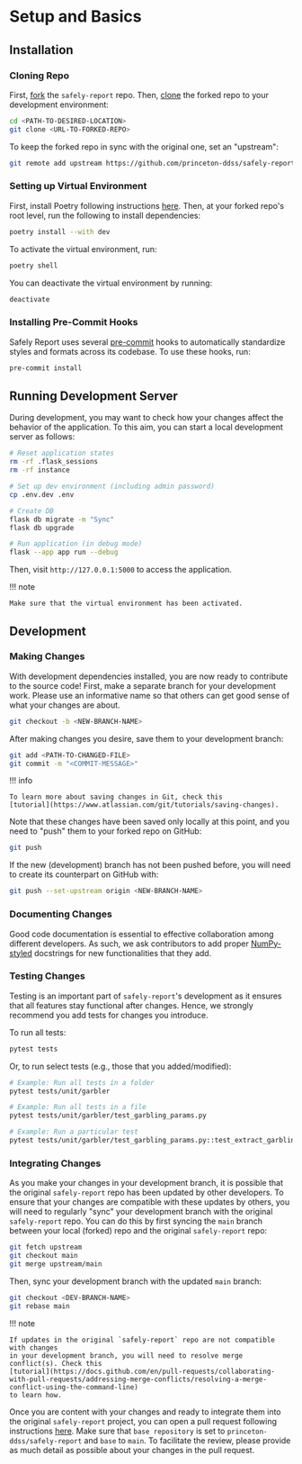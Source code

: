 # Setup and Basics

## Installation

### Cloning Repo

First,
[fork](https://docs.github.com/en/get-started/quickstart/fork-a-repo)
the `safely-report` repo. Then,
[clone](https://docs.github.com/en/repositories/creating-and-managing-repositories/cloning-a-repository)
the forked repo to your development environment:

```bash
cd <PATH-TO-DESIRED-LOCATION>
git clone <URL-TO-FORKED-REPO>
```

To keep the forked repo in sync with the original one, set an "upstream":

```bash
git remote add upstream https://github.com/princeton-ddss/safely-report.git
```

### Setting up Virtual Environment

First, install Poetry following instructions [here](https://python-poetry.org/docs/#installation).
Then, at your forked repo's root level, run the following to install dependencies:

```bash
poetry install --with dev
```

To activate the virtual environment, run:

```bash
poetry shell
```

You can deactivate the virtual environment by running:

```bash
deactivate
```

### Installing Pre-Commit Hooks

Safely Report uses several [pre-commit](https://pre-commit.com/) hooks
to automatically standardize styles and formats across its codebase.
To use these hooks, run:

```bash
pre-commit install
```

## Running Development Server

During development, you may want to check how your changes affect the behavior of the application.
To this aim, you can start a local development server as follows:

```bash
# Reset application states
rm -rf .flask_sessions
rm -rf instance

# Set up dev environment (including admin password)
cp .env.dev .env

# Create DB
flask db migrate -m "Sync"
flask db upgrade

# Run application (in debug mode)
flask --app app run --debug
```

Then, visit `http://127.0.0.1:5000` to access the application.

!!! note

    Make sure that the virtual environment has been activated.

## Development

### Making Changes

With development dependencies installed, you are now ready to contribute to the source code!
First, make a separate branch for your development work. Please use an informative name so that
others can get good sense of what your changes are about.

```bash
git checkout -b <NEW-BRANCH-NAME>
```

After making changes you desire, save them to your development branch:

```bash
git add <PATH-TO-CHANGED-FILE>
git commit -m "<COMMIT-MESSAGE>"
```

!!! info

    To learn more about saving changes in Git, check this
    [tutorial](https://www.atlassian.com/git/tutorials/saving-changes).

Note that these changes have been saved only locally at this point, and you need to "push"
them to your forked repo on GitHub:

```bash
git push
```

If the new (development) branch has not been pushed before, you will need to create
its counterpart on GitHub with:

```bash
git push --set-upstream origin <NEW-BRANCH-NAME>
```

### Documenting Changes

Good code documentation is essential to effective collaboration among different developers.
As such, we ask contributors to add proper [NumPy-styled](https://numpydoc.readthedocs.io/en/latest/format.html)
docstrings for new functionalities that they add.

### Testing Changes

Testing is an important part of `safely-report`'s development as it ensures that all features stay
functional after changes. Hence, we strongly recommend you add tests for changes you introduce.

To run all tests:

```bash
pytest tests
```

Or, to run select tests (e.g., those that you added/modified):

```bash
# Example: Run all tests in a folder
pytest tests/unit/garbler

# Example: Run all tests in a file
pytest tests/unit/garbler/test_garbling_params.py

# Example: Run a particular test
pytest tests/unit/garbler/test_garbling_params.py::test_extract_garbling_params_with_missing_fields
```

### Integrating Changes

As you make your changes in your development branch, it is possible that the original `safely-report`
repo has been updated by other developers. To ensure that your changes are compatible with these updates
by others, you will need to regularly "sync" your development branch with the original `safely-report`
repo. You can do this by first syncing the `main` branch between your local (forked) repo and the original
`safely-report` repo:

```bash
git fetch upstream
git checkout main
git merge upstream/main
```

Then, sync your development branch with the updated `main` branch:

```bash
git checkout <DEV-BRANCH-NAME>
git rebase main
```

!!! note

    If updates in the original `safely-report` repo are not compatible with changes
    in your development branch, you will need to resolve merge conflict(s). Check this
    [tutorial](https://docs.github.com/en/pull-requests/collaborating-with-pull-requests/addressing-merge-conflicts/resolving-a-merge-conflict-using-the-command-line)
    to learn how.

Once you are content with your changes and ready to integrate them into the original
`safely-report` project, you can open a pull request following instructions
[here](https://docs.github.com/en/pull-requests/collaborating-with-pull-requests/proposing-changes-to-your-work-with-pull-requests/creating-a-pull-request-from-a-fork).
Make sure that `base repository` is set to `princeton-ddss/safely-report` and `base` to `main`.
To facilitate the review, please provide as much detail as possible about your changes in the pull request.
